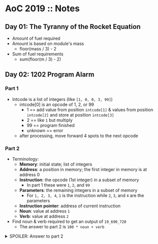 # AoC 2019 :: Notes

## Day 01: The Tyranny of the Rocket Equation

- Amount of fuel required
- Amount is based on module's mass
  - floor(mass / 3) - 2
- Sum of fuel requirements
  - sum(floor(m / 3) - 2)


## Day 02: 1202 Program Alarm

### Part 1

- Intcode is a list of integers (like `[1, 0, 0, 3, 99]`)
  - intcode[0] is an opcode of 1, 2, or 99
    - 1 == add value from position `intcode[1]` & values from position `intcode[2]` and store at position `intcode[3]`
    - 2 == like `1` but multiply
    - 99 == program finished
    - unknown == error
  - after processing, move forward 4 spots to the next opcode

### Part 2

- Terminology:
  - **Memory**: initial state; list of integers
  - **Address**: a position in memory; the first integer in memory is at address 0
  - **Instruction**: the opcode (1st integer) in a subset of memory
    - In part 1 these were `1`, `2`, and `99`
  - **Parameters**: the remaining integers in a subset of memory
    - For `1, 2, 3, 4`, `1` is the instruction while `2`, `3`, and `4` are the parameters
  - **Instruction pointer**: address of current instruction
  - **Noun**: value at address `1`
  - **Verb**: value at address `2`
- Find noun & verb required to get an output of `19_690_720`
  - The answer to part 2 is `100 * noun + verb`

<details>
  <summary>SPOILER: Answer to part 2</summary>

  - Noun: 76
  - Verb: 21

  Done by guess and check; realized that the verb increased the output negligibly and noun increased it significantly.

  Order of values guess/checked:

  Noun|Verb|Output|Notes
  ---|---|---|---
  12|2|3_306_701|Values from part 1
  24|2|6_378_701|Multiply noun by 2 seems to multiply output by just under 2
  24|10|6_378_709|Increasing verb by 10 only increases output by 8
  90|2|23_274_701|Intentional big value, exceeds target
  45|2|11_754_701|Lower than target
  75|2|19_434_701|Slightly over halfway between last 2 guesses; gets close to target
  80|2|20_714_701|Expected to exceed
  77|2|19_946_701|Thought this would get close
  76|2|19_690_701|First 6 digits are correct, now increase verb
  76|19|19_690_718|Increase of 17 because I miscalculated and meant to increase by difference between target and last answer (supposed to increas by 19)
  76|20|19_690_719|Still didn't realize my previous miscalculation so increased by 1
  77|21|19_690_720|Target hit!

  Other notes:
  - If we don't change the verb, the last 3 digits never change
  - Incrementing the verb by 1 did indeed increment the result by 1
</details>
